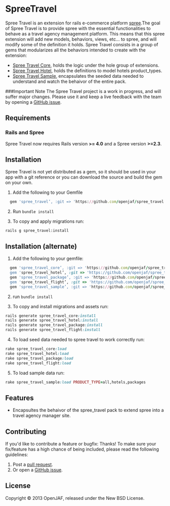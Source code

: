 SpreeTravel
===========
Spree Travel is an extension for rails e-commerce platform [spree](https://github.com/spree/spree).The goal of Spree Travel is to provide spree with the essential functionalities to behave as a travel agency management platform. This means that this spree extension will add new models, behaviors, views, etc… to spree, and will modify some of the definition it holds. Spree Travel consists in a group of gems that modularizes all the behaviors intended to create with the extension:

- [Spree Travel Core](https://github.com/openjaf/spree_travel_core), holds the logic under the hole group of extensions.
- [Spree Travel Hotel](https://github.com/openjaf/spree_travel_hotel), holds the definitions to model hotels product_types.
- [Spree Travel Sample](https://github.com/openjaf/spree_travel_sample), encapsulates the seeded data needed to understand and watch the behaivor of the entire pack.


###Important Note
The Spree Travel project is a work in progress, and will suffer major changes. Please use it and keep a live feedback with the team by opening a [GitHub issue](https://github.com/openjaf/spree_travel/issues/new).

Requirements
------------
### Rails and Spree
Spree Travel now requires Rails version **>= 4.0** and a Spree version **>=2.3**.

Installation
------------

Spree Travel is not yet distributed as a gem, so it should be used in your app with a git reference or you can download the source and build the gem on your own.

1. Add the following to your Gemfile

  ```ruby
    gem 'spree_travel’, :git => 'https://github.com/openjaf/spree_travel.git', :branch => '2-4-stable'
  ```

2. Run `bundle install`

3. To copy and apply migrations run:

  ```
  rails g spree_travel:install
  ```

Installation (alternate)
------------

1. Add the following to your gemfile:

  ```ruby
    gem 'spree_travel_core’, :git => 'https://github.com/openjaf/spree_travel_core.git', :branch => '2-4-stable'
    gem 'spree_travel_hotel’, :git => 'https://github.com/openjaf/spree_travel_hotel.git', :branch => '2-4-stable'
    gem 'spree_travel_package’, :git => 'https://github.com/openjaf/spree_travel_package.git', :branch => '2-4-stable'
    gem 'spree_travel_flight’, :git => 'https://github.com/openjaf/spree_travel_flight.git', :branch => '2-4-stable'
    gem 'spree_travel_sample’, :git => 'https://github.com/openjaf/spree_travel_sample.git', :branch => '2-4-stable'
  ```

2. run `bundle install`

3. To copy and install migrations and assets run:

  ```ruby
  rails generate spree_travel_core:install
  rails generate spree_travel_hotel:install
  rails generate spree_travel_package:install
  rails generate spree_travel_flight:install
  ```

4. To load seed data needed to spree travel to work correctly run:

  ```ruby
  rake spree_travel_core:load
  rake spree_travel_hotel:load
  rake spree_travel_package:load
  rake spree_travel_flight:load
  ```

5. To load sample data run:

  ```ruby
  rake spree_travel_sample:load PRODUCT_TYPE=all,hotels,packages
  ```

Features
------------

- Encapsultes the behaivor of the spree_travel pack to extend spree into a travel agency manager site.


Contributing
------------

If you'd like to contribute a feature or bugfix: Thanks! To make sure your
fix/feature has a high chance of being included, please read the following
guidelines:

1. Post a [pull request](https://github.com/openjaf/spree_travel/compare/).
2. Or open a [GitHub issue](https://github.com/openjaf/spree_travel/issues/new).

License
-------
Copyright © 2013 OpenJAF, released under the New BSD License.
